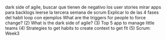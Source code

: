 dark side of agile, buscar que tienen de negativo los user stories
mirar apps para backlogs
leerse la tercera semana de scrum
Explicar lo de las 4 fases del habit loop con ejemplos
What are the triggers for people to force change?
(2) What is the dark side of agile?
(3) Top 5 app to manage little teams
(4) Strategies to get habits to create context to get fit
(5) Scrum: Week3

